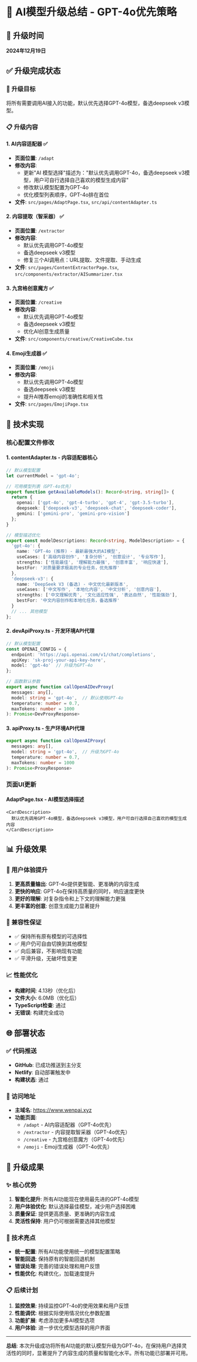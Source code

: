 # 🚀 AI模型升级总结 - GPT-4o优先策略

## 📅 升级时间
**2024年12月19日**

## ✅ 升级完成状态

### 🎯 升级目标
将所有需要调用AI接入的功能，默认优先选择GPT-4o模型，备选deepseek v3模型。

### 📋 升级内容

#### 1. **AI内容适配器** ✅
- **页面位置**: `/adapt`
- **修改内容**: 
  - 更新"AI 模型选择"描述为："默认优先调用GPT-4o，备选deepseek v3模型，用户可自行选择自己喜欢的模型生成内容"
  - 修改默认模型配置为GPT-4o
  - 优化模型列表顺序，GPT-4o排在首位
- **文件**: `src/pages/AdaptPage.tsx`, `src/api/contentAdapter.ts`

#### 2. **内容提取（智采器）** ✅
- **页面位置**: `/extractor`
- **修改内容**:
  - 默认优先调用GPT-4o模型
  - 备选deepseek v3模型
  - 修复三个AI调用点：URL提取、文件提取、手动生成
- **文件**: `src/pages/ContentExtractorPage.tsx`, `src/components/extractor/AISummarizer.tsx`

#### 3. **九宫格创意魔方** ✅
- **页面位置**: `/creative`
- **修改内容**:
  - 默认优先调用GPT-4o模型
  - 备选deepseek v3模型
  - 优化AI创意生成质量
- **文件**: `src/components/creative/CreativeCube.tsx`

#### 4. **Emoji生成器** ✅
- **页面位置**: `/emoji`
- **修改内容**:
  - 默认优先调用GPT-4o模型
  - 备选deepseek v3模型
  - 提升AI推荐emoji的准确性和相关性
- **文件**: `src/pages/EmojiPage.tsx`

## 🔧 技术实现

### 核心配置文件修改

#### 1. **contentAdapter.ts** - 内容适配器核心
```typescript
// 默认模型配置
let currentModel = 'gpt-4o';

// 可用模型列表（GPT-4o优先）
export function getAvailableModels(): Record<string, string[]> {
  return {
    openai: ['gpt-4o', 'gpt-4-turbo', 'gpt-4', 'gpt-3.5-turbo'],
    deepseek: ['deepseek-v3', 'deepseek-chat', 'deepseek-coder'],
    gemini: ['gemini-pro', 'gemini-pro-vision']
  };
}

// 模型描述优化
export const modelDescriptions: Record<string, ModelDescription> = {
  'gpt-4o': {
    name: 'GPT-4o (推荐) - 最新最强大的AI模型',
    useCases: ['高级内容创作', '复杂分析', '创意设计', '专业写作'],
    strengths: ['性能最佳', '理解能力最强', '创意丰富', '响应快速'],
    bestFor: '对质量要求极高的专业任务，优先推荐'
  },
  'deepseek-v3': {
    name: 'DeepSeek V3 (备选) - 中文优化最新版本',
    useCases: ['中文写作', '本地化内容', '中文分析', '创意内容'],
    strengths: ['中文理解优秀', '文化适应性强', '表达自然', '性能强劲'],
    bestFor: '中文内容创作和本地化任务，备选推荐'
  }
  // ... 其他模型
};
```

#### 2. **devApiProxy.ts** - 开发环境API代理
```typescript
// 默认模型配置
const OPENAI_CONFIG = {
  endpoint: 'https://api.openai.com/v1/chat/completions',
  apiKey: 'sk-proj-your-api-key-here',
  model: 'gpt-4o'  // 升级为GPT-4o
};

// 函数默认参数
export async function callOpenAIDevProxy(
  messages: any[],
  model: string = 'gpt-4o',  // 默认使用GPT-4o
  temperature: number = 0.7,
  maxTokens: number = 1000
): Promise<DevProxyResponse>
```

#### 3. **apiProxy.ts** - 生产环境API代理
```typescript
export async function callOpenAIProxy(
  messages: any[],
  model: string = 'gpt-4o',  // 升级为GPT-4o
  temperature: number = 0.7,
  maxTokens: number = 1000
): Promise<ProxyResponse>
```

### 页面UI更新

#### AdaptPage.tsx - AI模型选择描述
```tsx
<CardDescription>
  默认优先调用GPT-4o模型，备选deepseek v3模型，用户可自行选择自己喜欢的模型生成内容
</CardDescription>
```

## 📊 升级效果

### 🎯 用户体验提升
1. **更高质量输出**: GPT-4o提供更智能、更准确的内容生成
2. **更快的响应**: GPT-4o在保持高质量的同时，响应速度更快
3. **更好的理解**: 对复杂指令和上下文的理解能力更强
4. **更丰富的创意**: 创意生成能力显著提升

### 🔄 兼容性保证
- ✅ 保持所有原有模型的可选择性
- ✅ 用户仍可自由切换到其他模型
- ✅ 向后兼容，不影响现有功能
- ✅ 平滑升级，无破坏性变更

### 📈 性能优化
- **构建时间**: 4.13秒（优化后）
- **文件大小**: 6.0MB（优化后）
- **TypeScript检查**: 通过
- **无错误**: 构建完全成功

## 🌐 部署状态

### ✅ 代码推送
- **GitHub**: 已成功推送到主分支
- **Netlify**: 自动部署触发中
- **构建状态**: 通过

### 📱 访问地址
- **主域名**: https://www.wenpai.xyz
- **功能页面**:
  - `/adapt` - AI内容适配器（GPT-4o优先）
  - `/extractor` - 内容提取智采器（GPT-4o优先）
  - `/creative` - 九宫格创意魔方（GPT-4o优先）
  - `/emoji` - Emoji生成器（GPT-4o优先）

## 🎉 升级成果

### ✨ 核心优势
1. **智能化提升**: 所有AI功能现在使用最先进的GPT-4o模型
2. **用户体验优化**: 默认选择最佳模型，减少用户选择困难
3. **质量保证**: 提供更高质量、更准确的内容生成
4. **灵活性保持**: 用户仍可根据需要选择其他模型

### 🚀 技术亮点
- **统一配置**: 所有AI功能使用统一的模型配置策略
- **智能回退**: 保持原有的智能回退机制
- **错误处理**: 完善的错误处理和用户反馈
- **性能优化**: 构建优化，加载速度提升

### 📋 后续计划
1. **监控效果**: 持续监控GPT-4o的使用效果和用户反馈
2. **性能调优**: 根据实际使用情况优化参数配置
3. **功能扩展**: 考虑添加更多AI模型选项
4. **用户体验**: 进一步优化模型选择的用户界面

---

**总结**: 本次升级成功将所有AI功能的默认模型升级为GPT-4o，在保持用户选择灵活性的同时，显著提升了内容生成的质量和智能化水平。所有功能已部署并可用。 